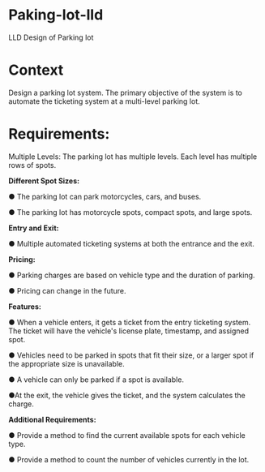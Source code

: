# Paking-lot-lld
LLD Design of Parking lot

# Context
Design a parking lot system.
The primary objective of the system is to automate the ticketing system at a multi-level parking lot.

# Requirements:
Multiple Levels: The parking lot has multiple levels. Each level has multiple rows of spots.

**Different Spot Sizes:**

  ● The parking lot can park motorcycles, cars, and buses.
  
  ● The parking lot has motorcycle spots, compact spots, and large spots.

**Entry and Exit:**

● Multiple automated ticketing systems at both the entrance and the exit.

**Pricing:**

  ● Parking charges are based on vehicle type and the duration of parking.
  
  ● Pricing can change in the future.

**Features:**

  ● When a vehicle enters, it gets a ticket from the entry ticketing system. The ticket will have the vehicle's license plate, timestamp, and assigned spot.
  
  ● Vehicles need to be parked in spots that fit their size, or a larger spot if the appropriate size is unavailable.
  
  ● A vehicle can only be parked if a spot is available.
  
  ●At the exit, the vehicle gives the ticket, and the system calculates the charge.

**Additional Requirements:**

  ● Provide a method to find the current available spots for each vehicle type.
  
  ● Provide a method to count the number of vehicles currently in the lot. 
